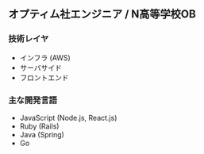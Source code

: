 ## オプティム社エンジニア / N高等学校OB
### 技術レイヤ
- インフラ (AWS)
- サーバサイド
- フロントエンド

### 主な開発言語
- JavaScript (Node.js, React.js)
- Ruby (Rails)
- Java (Spring)
- Go
